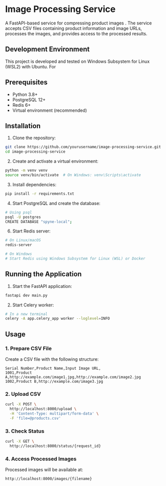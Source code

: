 # Image Processing Service

A FastAPI-based service for compressing product images .
The service accepts CSV files containing product information and image URLs, processes the images, and provides access to the processed results.

## Development Environment

This project is developed and tested on Windows Subsystem for Linux (WSL2) with Ubuntu. For

## Prerequisites

- Python 3.8+
- PostgreSQL 12+
- Redis 6+
- Virtual environment (recommended)

## Installation

1. Clone the repository:

```bash
git clone https://github.com/yourusername/image-processing-service.git
cd image-processing-service
```

2. Create and activate a virtual environment:

```bash
python -m venv venv
source venv/bin/activate  # On Windows: venv\Scripts\activate
```

3. Install dependencies:

```bash
pip install -r requirements.txt
```

4. Start PostgreSQL and create the database:

```bash
# Using psql
psql -U postgres
CREATE DATABASE "spyne-local";
```

6. Start Redis server:

```bash
# On Linux/macOS
redis-server

# On Windows
# Start Redis using Windows Subsystem for Linux (WSL) or Docker
```

## Running the Application

1. Start the FastAPI application:

```bash
fastapi dev main.py
```

2. Start Celery worker:

```bash
# In a new terminal
celery -A app.celery_app worker --loglevel=INFO
```

## Usage

### 1. Prepare CSV File

Create a CSV file with the following structure:

```csv
Serial Number,Product Name,Input Image URL,
1001,Product A,http://example.com/image1.jpg,http://example.com/image2.jpg
1002,Product B,http://example.com/image3.jpg
```

### 2. Upload CSV

```bash
curl -X POST \
  http://localhost:8000/upload \
  -H 'Content-Type: multipart/form-data' \
  -F 'file=@products.csv'
```

### 3. Check Status

```bash
curl -X GET \
  http://localhost:8000/status/{request_id}
```

### 4. Access Processed Images

Processed images will be available at:

```
http://localhost:8000/images/{filename}
```
